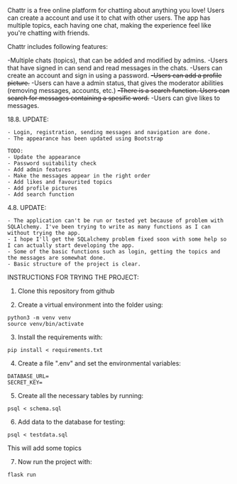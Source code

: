 Chattr is a free online platform for chatting about anything you love! Users can create a account and use it to chat with other users. The app has multiple topics, each having one chat, making the experience feel like you're chatting with friends.

Chattr includes following features:

-Multiple chats (topics), that can be added and modified by admins.
-Users  that have signed in can send and read messages in the chats.
-Users can create an account and sign in using a password.
~~-Users can add a profile picture.~~
-Users can have a admin status, that gives the moderator abilities (removing messages, accounts, etc.)
~~-There is a search function. Users can search for messages containing a spesific word.~~
-Users can give likes to messages.

18.8. UPDATE:

    - Login, registration, sending messages and navigation are done.
    - The appearance has been updated using Bootstrap

    TODO:
    - Update the appearance
    - Password suitability check
    - Add admin features
    - Make the messages appear in the right order
    - Add likes and favourited topics
    - Add profile pictures
    - Add search function


4.8. UPDATE:

    - The application can't be run or tested yet because of problem with SQLAlchemy. I've been trying to write as many functions as I can without trying the app.
    - I hope I'll get the SQLalchemy problem fixed soon with some help so I can actually start developing the app.
    - Some of the basic functions such as login, getting the topics and the messages are somewhat done.
    - Basic structure of the project is clear.

INSTRUCTIONS FOR TRYING THE PROJECT:

1. Clone this repository from github

2. Create a virtual environment into the folder using:
```
python3 -m venv venv
source venv/bin/activate
```

3. Install the requirements with:
```
pip install < requirements.txt
```

4. Create a file ".env" and set the environmental variables:
```
DATABASE_URL=
SECRET_KEY=
```

5. Create all the necessary tables by running:
```
psql < schema.sql
```

6. Add data to the database for testing:
```
psql < testdata.sql
```
This will add some topics

7. Now run the project with:
```
flask run
```
